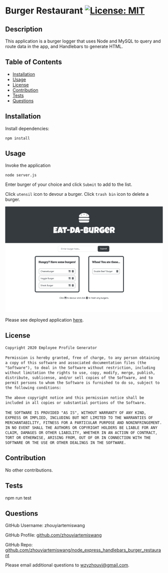 # Burger Restaurant [![License: MIT](https://img.shields.io/badge/License-MIT-yellow.svg)](https://opensource.org/licenses/MIT)


## Description 
This application is a burger logger that uses Node and MySQL to query and route data in the app, and Handlebars to generate HTML.

## Table of Contents 
* [Installation](#installation)
* [Usage](#usage)
* [License](#license)
* [Contribution](#contribution)
* [Tests](#tests)
* [Questions](#questions)


## Installation
Install dependencies:
```
npm install 
```

## Usage
Invoke the application

```
node server.js
```

Enter burger of your choice and click `Submit` to add to the list. 

Click `utensil` icon to devour a burger.
Click `trash bin` icon to delete a burger.

![screenshot](./public/assets/image/screenshot.png)

Please see deployed application [here](https://mighty-wave-39082.herokuapp.com/).


## License

```
Copyright 2020 Employee Profile Generator

Permission is hereby granted, free of charge, to any person obtaining a copy of this software and associated documentation files (the "Software"), to deal in the Software without restriction, including without limitation the rights to use, copy, modify, merge, publish, distribute, sublicense, and/or sell copies of the Software, and to permit persons to whom the Software is furnished to do so, subject to the following conditions:
        
The above copyright notice and this permission notice shall be included in all copies or substantial portions of the Software.
        
THE SOFTWARE IS PROVIDED "AS IS", WITHOUT WARRANTY OF ANY KIND, EXPRESS OR IMPLIED, INCLUDING BUT NOT LIMITED TO THE WARRANTIES OF MERCHANTABILITY, FITNESS FOR A PARTICULAR PURPOSE AND NONINFRINGEMENT. IN NO EVENT SHALL THE AUTHORS OR COPYRIGHT HOLDERS BE LIABLE FOR ANY CLAIM, DAMAGES OR OTHER LIABILITY, WHETHER IN AN ACTION OF CONTRACT, TORT OR OTHERWISE, ARISING FROM, OUT OF OR IN CONNECTION WITH THE SOFTWARE OR THE USE OR OTHER DEALINGS IN THE SOFTWARE.
```
        
## Contribution 

No other contributions.

## Tests

npm run test

## Questions 
GitHub Username: zhouyiartemiswang

GitHub Profile: [github.com/zhouyiartemiswang](https://github.com/zhouyiartemiswang) 

GitHub Repo: [github.com/zhouyiartemiswang/node_express_handlebars_burger_restaurant](https://github.com/zhouyiartemiswang/node_express_handlebars_burger_restaurant)

Please email additional questions to wzyzhouyi@gmail.com. 
